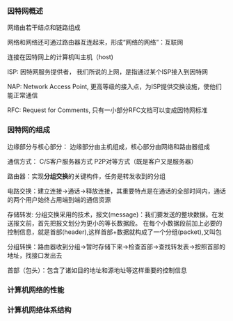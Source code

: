 ### 因特网概述

网络由若干结点和链路组成

网络和网络还可通过路由器互连起来，形成“网络的网络”：互联网

连接在因特网上的计算机叫主机（host)

ISP: 因特网服务提供者，   我们所说的上网，是指通过某个ISP接入到因特网

NAP: Network Access Point, 更高等级的接入点，为ISP提供交换设施，使他们能正常通信

RFC: Request for Comments, 只有一小部分RFC文档可以变成因特网标准

### 因特网的组成

边缘部分与核心部分： 边缘部分由主机组成，核心部分由网络和路由器组成

通信方式： C/S客户服务器方式 P2P对等方式（既是客户又是服务器）

路由器：实现**分组交换**的关键构件，任务是转发收到的分组

电路交换：建立连接->通话->释放连接，其重要特点是在通话的全部时间内，通话的两个用户始终占用端到端的通信资源

存储转发: 分组交换采用的技术，报文(message)：我们要发送的整块数据。在发送报文前，首先把报文划分为更小的等长数据段。
在每个小数据段前加上必要的控制信息，就是首部(header),这样首部+数据就构成了一个分组(packet),又叫包

分组转换：路由器收到分组->暂时存储下来->检查首部->查找转发表->按照首部的地址，找接口发出去

首部（包头）：包含了诸如目的地址和源地址等这样重要的控制信息
### 计算机网络的性能

### 计算机网络体系结构
